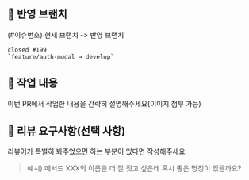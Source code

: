 ## 🔗 반영 브랜치

(#이슈번호) 현재 브랜치 -> 반영 브랜치

```
closed #199
`feature/auth-modal → develop`
```

## 📝 작업 내용

이번 PR에서 작업한 내용을 간략히 설명해주세요(이미지 첨부 가능)

## 💬 리뷰 요구사항(선택 사항)

리뷰어가 특별히 봐주었으면 하는 부분이 있다면 작성해주세요

> 예시) 메서드 XXX의 이름을 더 잘 짓고 싶은데 혹시 좋은 명칭이 있을까요?

